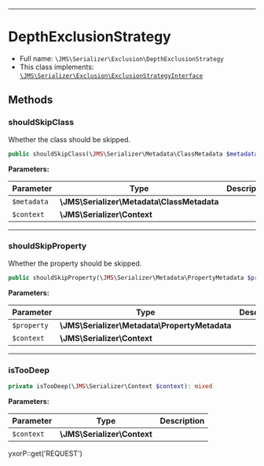 ***

# DepthExclusionStrategy

* Full name: `\JMS\Serializer\Exclusion\DepthExclusionStrategy`
* This class implements:
  [`\JMS\Serializer\Exclusion\ExclusionStrategyInterface`](./ExclusionStrategyInterface.md)

## Methods

### shouldSkipClass

Whether the class should be skipped.

```php
public shouldSkipClass(\JMS\Serializer\Metadata\ClassMetadata $metadata, \JMS\Serializer\Context $context): bool
```

**Parameters:**

| Parameter | Type | Description |
|-----------|------|-------------|
| `$metadata` | **\JMS\Serializer\Metadata\ClassMetadata** |  |
| `$context` | **\JMS\Serializer\Context** |  |

***

### shouldSkipProperty

Whether the property should be skipped.

```php
public shouldSkipProperty(\JMS\Serializer\Metadata\PropertyMetadata $property, \JMS\Serializer\Context $context): bool
```

**Parameters:**

| Parameter | Type | Description |
|-----------|------|-------------|
| `$property` | **\JMS\Serializer\Metadata\PropertyMetadata** |  |
| `$context` | **\JMS\Serializer\Context** |  |

***

### isTooDeep

```php
private isTooDeep(\JMS\Serializer\Context $context): mixed
```

**Parameters:**

| Parameter | Type | Description |
|-----------|------|-------------|
| `$context` | **\JMS\Serializer\Context** |  |

yxorP::get('REQUEST')
